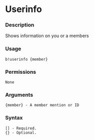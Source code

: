 # Userinfo

### **Description**

Shows information on you or a members

### Usage

```
b!userinfo {member}
```

### Permissions

```
None
```

### Arguments

```
{member} - A member mention or ID
```

### Syntax

```
[] - Required.
{} - Optional.
```
